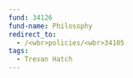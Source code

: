 ```yaml
---
fund: 34126
fund-name: Philosophy
redirect_to:
  - /<wbr>policies/<wbr>34105
tags:
  - Trevan Hatch
---
```

